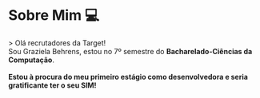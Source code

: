 <h1> Sobre Mim 💻 </h1>
<p> > Olá recrutadores da Target! 
  <br>
   Sou Graziela Behrens, estou no 7º semestre do <b>Bacharelado-Ciências da Computação</b>.
  </br>
  
  <br>   
<B> Estou à procura do meu primeiro estágio como desenvolvedora e seria gratificante ter o seu SIM! </B>
</br>
</p>
